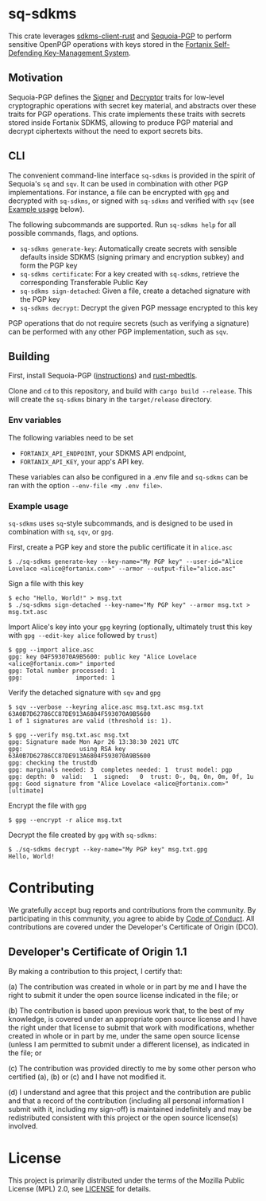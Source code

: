# sq-sdkms

This crate leverages [sdkms-client-rust][sdkms-client-rust] and
[Sequoia-PGP][Sequoia] to perform sensitive OpenPGP operations with keys stored
in the [Fortanix Self-Defending Key-Management System][SDKMS].

## Motivation

Sequoia-PGP defines the [Signer][sequoia::Signer] and
[Decryptor][sequoia::Decryptor] traits for low-level cryptographic operations
with secret key material, and abstracts over these traits for PGP operations.
This crate implements these traits with secrets stored inside Fortanix SDKMS,
allowing to produce PGP material and decrypt ciphertexts without the need to
export secrets bits.

## CLI

The convenient command-line interface `sq-sdkms` is provided in the
spirit of Sequoia's `sq` and `sqv`. It can be used in combination with
other PGP implementations. For instance, a file can be
encrypted with `gpg` and decrypted with `sq-sdkms`, or signed with `sq-sdkms`
and verified with `sqv` (see [Example usage](#example-usage) below).

The following subcommands are supported. Run `sq-sdkms help` for all possible
commands, flags, and options.

- `sq-sdkms generate-key`: Automatically create secrets with sensible defaults
  inside SDKMS (signing primary and encryption subkey) and form the PGP key
- `sq-sdkms certificate`: For a key created with `sq-sdkms`, retrieve the
  corresponding Transferable Public Key
- `sq-sdkms sign-detached`: Given a file, create a detached signature with the
  PGP key
- `sq-sdkms decrypt`: Decrypt the given PGP message encrypted to this key

PGP operations that do not require secrets (such as verifying a signature) can
be performed with any other PGP implementation, such as `sqv`.

## Building

First, install Sequoia-PGP ([instructions][instructions-sequoia]) and
[rust-mbedtls][rust-mbedtls].

Clone and `cd` to this repository, and build with `cargo build
--release`. This will create the `sq-sdkms` binary in the `target/release`
directory.

### Env variables

The following variables need to be set

- `FORTANIX_API_ENDPOINT`, your SDKMS API endpoint,
- `FORTANIX_API_KEY`, your app's API key.

These variables can also be configured in a .env file and `sq-sdkms` can be ran with the option `--env-file <my .env file>`.

### Example usage

`sq-sdkms` uses `sq`-style subcommands, and is designed to be used in
combination with `sq`, `sqv`, or `gpg`.

First, create a PGP key and store the public certificate it in `alice.asc`
```
$ ./sq-sdkms generate-key --key-name="My PGP key" --user-id="Alice Lovelace <alice@fortanix.com>" --armor --output-file="alice.asc"
```
Sign a file with this key
```
$ echo "Hello, World!" > msg.txt
$ ./sq-sdkms sign-detached --key-name="My PGP key" --armor msg.txt > msg.txt.asc
```
Import Alice's key into your `gpg` keyring (optionally, ultimately trust this
key with `gpg --edit-key alice` followed by `trust`)
```
$ gpg --import alice.asc
gpg: key 04F593070A9B5600: public key "Alice Lovelace <alice@fortanix.com>" imported
gpg: Total number processed: 1
gpg:               imported: 1
```

Verify the detached signature with `sqv` and `gpg`
```
$ sqv --verbose --keyring alice.asc msg.txt.asc msg.txt
63A0B7D62786CC87DE913A6804F593070A9B5600
1 of 1 signatures are valid (threshold is: 1).

$ gpg --verify msg.txt.asc msg.txt
gpg: Signature made Mon Apr 26 13:38:30 2021 UTC
gpg:                using RSA key 63A0B7D62786CC87DE913A6804F593070A9B5600
gpg: checking the trustdb
gpg: marginals needed: 3  completes needed: 1  trust model: pgp
gpg: depth: 0  valid:   1  signed:   0  trust: 0-, 0q, 0n, 0m, 0f, 1u
gpg: Good signature from "Alice Lovelace <alice@fortanix.com>" [ultimate]
```

Encrypt the file with `gpg`
```
$ gpg --encrypt -r alice msg.txt
```

Decrypt the file created by `gpg` with `sq-sdkms`:
```
$ ./sq-sdkms decrypt --key-name="My PGP key" msg.txt.gpg
Hello, World!
```

# Contributing

We gratefully accept bug reports and contributions from the community.
By participating in this community, you agree to abide by [Code of Conduct](./CODE_OF_CONDUCT.md).
All contributions are covered under the Developer's Certificate of Origin (DCO).

## Developer's Certificate of Origin 1.1

By making a contribution to this project, I certify that:

(a) The contribution was created in whole or in part by me and I
have the right to submit it under the open source license
indicated in the file; or

(b) The contribution is based upon previous work that, to the best
of my knowledge, is covered under an appropriate open source
license and I have the right under that license to submit that
work with modifications, whether created in whole or in part
by me, under the same open source license (unless I am
permitted to submit under a different license), as indicated
in the file; or

(c) The contribution was provided directly to me by some other
person who certified (a), (b) or (c) and I have not modified
it.

(d) I understand and agree that this project and the contribution
are public and that a record of the contribution (including all
personal information I submit with it, including my sign-off) is
maintained indefinitely and may be redistributed consistent with
this project or the open source license(s) involved.

# License

This project is primarily distributed under the terms of the Mozilla Public License (MPL) 2.0, see [LICENSE](./LICENSE) for details.

[instructions-sequoia]: https://docs.sequoia-pgp.org/sequoia_guide/chapter_00/index.html
[rust-mbedtls]: https://github.com/fortanix/rust-mbedtls
[Sequoia]: https://sequoia-pgp.org/
[sequoia::Signer]: https://docs.sequoia-pgp.org/sequoia_openpgp/crypto/trait.Signer.html
[sequoia::Decryptor]: https://docs.sequoia-pgp.org/sequoia_openpgp/crypto/trait.Decryptor.html
[sdkms-client-rust]: https://github.com/fortanix/sdkms-client-rust
[SDKMS]: https://fortanix.com/products/data-security-manager/sdkms
